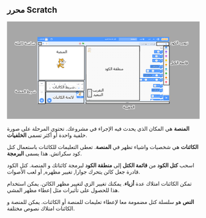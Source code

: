 ## محرر Scratch

![لقطة شاشة مشروحة لمحرر سكراتش.](images/scratch-interface.png)

**المنصة** هي المكان الذي يحدث فيه الإجراء في مشروعك. تحتوي المرحلة على صورة خلفية واحدة أو أكثر تسمى **الخلفيات**.

**الكائنات** هي شخصيات واشياء تظهر في **المنصة**. تعطى التعليمات للكائنات باستعمال كتل كود سكراتش. هذا يسمى **البرمجة**.

اسحب **كتل الكود** من **قائمة الكتل** إلى **منطقة الكود** لبرمجة كائناتك و المنصة. كتل الكود قادرة جعل كائن يتحرك جوارا, تغيير مظهره, أو لعب الأصوات.

تمكن الكائنات امتلاك عدة **أزياء**. يمكنك تغيير الزي لتغيير مظهر الكائن. يمكن استخدام هذا للحصول على تأثيرات مثل إعطاء مظهر المشي.

**النص** هو سلسلة كتل مضمومة معا لإعطاء تعليمات للمنصة أو الكائنات. يمكن للمنصة و الكائنات امتلاك نصوص مختلفة. 

